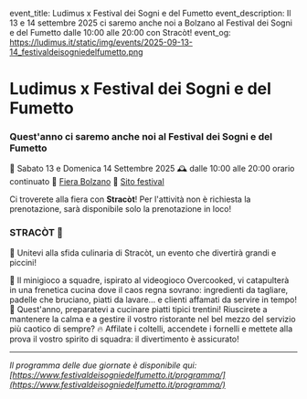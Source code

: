 event_title: Ludimus x Festival dei Sogni e del Fumetto
event_description: Il 13 e 14 settembre 2025 ci saremo anche noi a Bolzano al Festival dei Sogni e del Fumetto dalle 10:00 alle 20:00 con Stracòt!
event_og: https://ludimus.it/static/img/events/2025-09-13-14_festivaldeisogniedelfumetto.png

# Ludimus x Festival dei Sogni e del Fumetto

### Quest'anno ci saremo anche noi al Festival dei Sogni e del Fumetto

📅 Sabato 13 e Domenica 14 Settembre 2025
🕰 dalle 10:00 alle 20:00 orario continuato
📍 [Fiera Bolzano](https://goo.gl/maps/h7rcc2VHS4VNhSK78)
🔗 [Sito festival](https://www.festivaldeisogniedelfumetto.it/)

Ci troverete alla fiera con **Stracòt**! Per l'attività non è richiesta la prenotazione, sarà disponibile solo la prenotazione in loco!

### STRACÒT 🍳

🚀 Unitevi alla sfida culinaria di Stracòt, un evento che divertirà grandi e piccini!

🍳 Il minigioco a squadre, ispirato al videogioco Overcooked, vi catapulterà in una frenetica cucina dove il caos regna sovrano: ingredienti da tagliare, padelle che bruciano, piatti da lavare… e clienti affamati da servire in tempo!
🥘 Quest'anno, preparatevi a cucinare piatti tipici trentini! Riuscirete a mantenere la calma e a gestire il vostro ristorante nel bel mezzo del servizio più caotico di sempre?
🔥 Affilate i coltelli, accendete i fornelli e mettete alla prova il vostro spirito di squadra: il divertimento è assicurato!

--- 

_Il programma delle due giornate è disponibile qui: [https://www.festivaldeisogniedelfumetto.it/programma/](https://www.festivaldeisogniedelfumetto.it/programma/)_